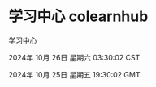 # 学习中心 colearnhub
[学习中心](http://219.139.197.74:56308/colearnhub/)

2024年 10月 26日 星期六 03:30:02 CST

2024年 10月 25日 星期五 19:30:02 GMT
